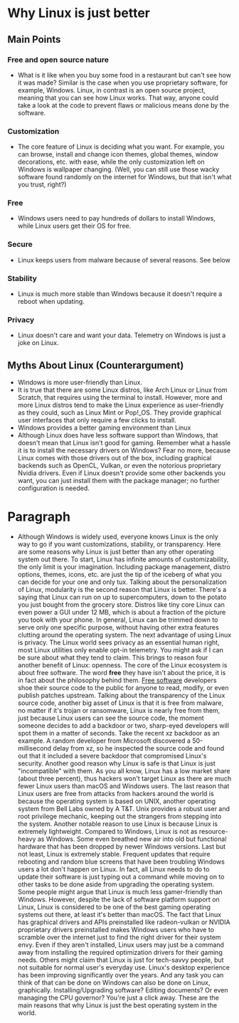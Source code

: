 # Why Linux is just better
## Main Points
### Free and open source nature
- What is it like when you buy some food in a restaurant but can't see how it was made? Similar
is the case when you use proprietary software, for example, Windows. Linux, in contrast
is an open source project, meaning that you can see how Linux works. That way, anyone could
take a look at the code to prevent flaws or malicious means done by the software.
### Customization
- The core feature of Linux is deciding what you want. For example, you can browse,
  install and change icon themes, global themes, window decorations, etc. with ease, while
  the only customization left on Windows is wallpaper changing. (Well, you can still use those
      wacky software found randomly on the internet for Windows, but that isn't what you trust,
      right?)
### Free
  - Windows users need to pay hundreds of dollars to install Windows, while Linux users
  get their OS for free.
  ### Secure
  - Linux keeps users from malware because of several reasons. See below

  ### Stability
  - Linux is much more stable than Windows because it doesn't require a reboot when updating.
  ### Privacy
  - Linux doesn't care and want your data. Telemetry on Windows is just a joke on Linux.
## Myths About Linux (Counterargument)
  - Windows is more user-friendly than Linux.
  - It is true that there are some Linux distros, like Arch Linux or Linux from Scratch, that requires
  using the terminal to install. However, more and more Linux distros tend to make the Linux
  experience as user-friendly as they could, such as Linux Mint or Pop!_OS. They provide graphical
  user interfaces that only require a few clicks to install.
  - Windows provides a better gaming environment than Linux
  - Although Linux does have less software support than Windows, that doesn't mean that Linux isn't
  good for gaming. Remember what a hassle it is to install the necessary drivers on Windows? Fear no
  more, because Linux comes with those drivers out of the box, including graphical backends such as
  OpenCL, Vulkan, or even the notorious proprietary Nvidia drivers. Even if Linux doesn't provide
  some other backends you want, you can just install them with the package manager; no further configuration is needed.
# Paragraph
  - Although Windows is widely used, everyone knows Linux is the only way to go if you want  customizations, stability, or transparency. Here are some reasons why Linux is just better than any other operating system out there. To start, Linux has infinite amounts of customizability, the only limit is your imagination. Including package management, distro options, themes, icons, etc. are just the tip of the iceberg of what you can decide for your one and only tux. Talking about the personalization of Linux, modularity is the second reason that Linux is better. There's a saying that Linux can run on up to supercomputers, down to the potato you just bought from the grocery store. Distros like tiny core Linux can even power a GUI under 12 MB, which is about a fraction of the picture you took with your phone. In general, Linux can be trimmed down to serve only one specific purpose, without having other extra features clutting around the operating system. The next advantage of using Linux is privacy. The Linux world sees privacy as an essential human right, most Linux utilities only enable opt-in telemetry. You might ask if I can be sure about what they tend to claim. This brings to reason four another benefit of Linux: openness. The core of the Linux ecosystem is about free software. The word **free** they have isn't about the price, it is in fact about the philosophy behind them. [Free software](https://www.fsf.org/about/what-is-free-software) developers shoe their source code to the public for anyone to read, modify, or even publish patches upstream. Talking about the transparency of the Linux source code, another big asset of Linux is that it is free from malware, no matter if it's trojan or ransomware, Linux is nearly free from them, just because Linux users can see the source code, the moment someone decides to add a backdoor or two, sharp-eyed developers will spot them in a matter of seconds. Take the recent xz backdoor as an example. A random developer from Microsoft discovered a 50-millisecond delay from xz, so he inspected the source code and found out that it included a severe backdoor that compromised Linux's security. Another good reason why Linux is safe is that Linux is just "incompatible" with them. As you all know, Linux has a low market share (about three percent), thus hackers won't target Linux as there are much fewer Linux users than macOS and Windows users. The last reason that Linux users are free from attacks from hackers around the world is because the operating system is based on UNIX, another operating system from Bell Labs owned by A T&T. Unix provides a robust user and root privilege mechanic, keeping out the strangers from stepping into the system. Another notable reason to use Linux is because Linux is extremely lightweight. Compared to Windows, Linux is not as resource-heavy as Windows. Some even breathed new air into old but functional hardware that has been dropped by newer Windows versions. Last but not least, Linux is extremely stable. Frequent updates that require rebooting and random blue screens that have been troubling Windows users a lot don't happen on Linux. In fact, all Linux needs to do to update their software is just typing out a command while moving on to other tasks to be done aside from upgrading the operating system. Some people might argue that Linux is much less gamer-friendly than Windows. However, despite the lack of software platform support on Linux, Linux is considered to be one of the best gaming operating systems out there, at least it's better than macOS. The fact that Linux has graphical drivers and APIs preinstalled like radeon-vulkan or NVIDIA proprietary drivers preinstalled makes Windows users who have to scramble over the internet just to find the right driver for their system envy. Even if they aren't installed, Linux users may just be a command away from installing the required optimization drivers for their gaming needs. Others might claim that Linux is just for tech-savvy people, but not suitable for normal user's everyday use. Linux's desktop experience has been improving significantly over the years. And any task you can think of that can be done on Windows can also be done on Linux, graphically. Installing/Upgrading software? Editing documents? Or even managing the CPU governor? You're just a click away. These are the main reasons that why Linux is just the best operating system in the world.
